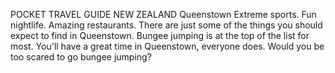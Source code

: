 POCKET TRAVEL GUIDE
NEW ZEALAND
Queenstown
Extreme sports. Fun nightlife. Amazing restaurants. There are just some of the things you should expect to find in Queenstown. Bungee jumping is at the top of the list for most. You'll have a great time in Queenstown, everyone does.
Would you be too scared to go bungee jumping?



